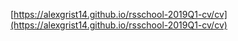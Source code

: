 
[https://alexgrist14.github.io/rsschool-2019Q1-cv/cv](https://alexgrist14.github.io/rsschool-2019Q1-cv/cv)

